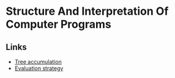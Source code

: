 
# Structure And Interpretation Of Computer Programs 

## Links
* [Tree accumulation](https://en.wikipedia.org/wiki/Tree_accumulation)
* [Evaluation strategy](https://en.wikipedia.org/wiki/Evaluation_strategy)
